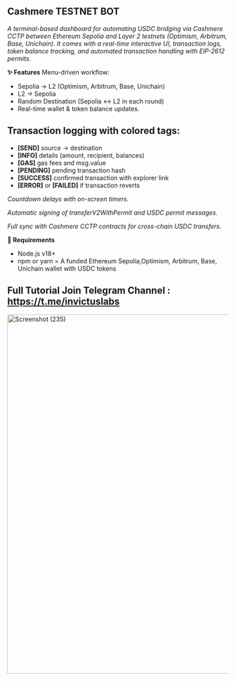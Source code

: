 ## Cashmere TESTNET BOT

*A terminal-based dashboard for automating USDC bridging via Cashmere CCTP between Ethereum Sepolia and Layer 2 testnets (Optimism, Arbitrum, Base, Unichain).
It comes with a real-time interactive UI, transaction logs, token balance tracking, and automated transaction handling with EIP-2612 permits.*

**✨ Features**
Menu-driven workflow:
- Sepolia → L2 (Optimism, Arbitrum, Base, Unichain)
- L2 → Sepolia
- Random Destination (Sepolia ↔ L2 in each round)
- Real-time wallet & token balance updates.

## Transaction logging with colored tags:
- **[SEND]** source → destination
- **[INFO]** details (amount, recipient, balances)
- **[GAS]** gas fees and msg.value
- **[PENDING]** pending transaction hash
- **[SUCCESS]** confirmed transaction with explorer link
- **[ERROR]** or **[FAILED]** if transaction reverts

*Countdown delays with on-screen timers.*

*Automatic signing of transferV2WithPermit and USDC permit messages.*

*Full sync with Cashmere CCTP contracts for cross-chain USDC transfers.*

**🔧 Requirements**
- Node.js v18+
- npm or yarn
= A funded Ethereum Sepolia,Optimism, Arbitrum, Base, Unichain wallet with USDC tokens

## Full Tutorial Join Telegram Channel : https://t.me/invictuslabs
<img width="1471" height="816" alt="Screenshot (235)" src="https://github.com/user-attachments/assets/b88c7a1f-cc97-4ef4-91f9-7c6fc750972d" />
